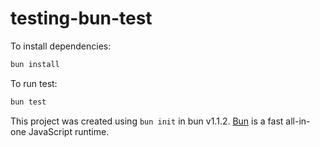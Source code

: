 # testing-bun-test

To install dependencies:

```bash
bun install
```

To run test:

```bash
bun test
```

This project was created using `bun init` in bun v1.1.2. [Bun](https://bun.sh) is a fast all-in-one JavaScript runtime.
